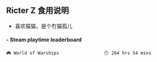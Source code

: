 ## Ricter Z 食用说明
- 喜欢猫猫，是个冇猫孤儿

<!-- steam-box start -->
#### - Steam playtime leaderboard
```text
🎮 World of Warships                 🕘 264 hrs 54 mins
```
<!-- Powered by https://github.com/YouEclipse/steam-box . -->
<!-- steam-box end -->
